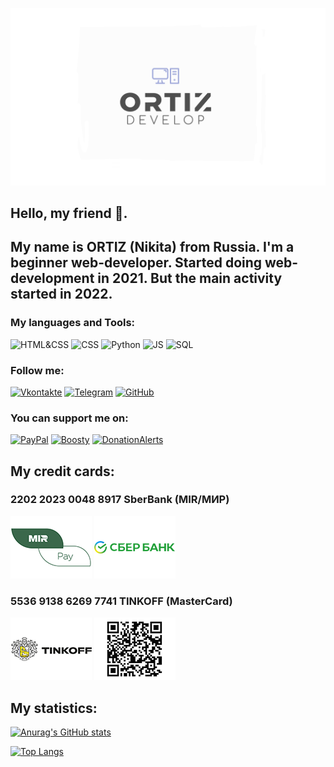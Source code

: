 ![Header](https://github.com/AidenOrtiz/AidenOrtiz/blob/main/assets/TOP2.jpg)

## Hello, my friend 🤗. 

## My name is ORTIZ (Nikita) from Russia. I'm a beginner web-developer. Started doing web-development in 2021. But the main activity started in 2022.


### My languages and Tools:

![HTML&CSS](https://img.shields.io/badge/HTML-4F4F4F?style=for-the-badge&logo=html5)
![CSS](https://img.shields.io/badge/CSS-4F4F4F?style=for-the-badge&logo=css3)
![Python](https://img.shields.io/badge/Python-4F4F4F?style=for-the-badge&logo=python)
![JS](https://img.shields.io/badge/javascript-4F4F4F?style=for-the-badge&logo=javascript)
![SQL](https://img.shields.io/badge/SQL-4F4F4F?style=for-the-badge&logo=mysql)



### Follow me:

[![Vkontakte](https://img.shields.io/badge/VKONTAKTE-4F4F4F?style=for-the-badge&logo=VK&logoColor=567BAE)](https://vk.com/undisputed.ortiz)
[![Telegram](https://img.shields.io/badge/Telegram-4F4F4F?style=for-the-badge&logo=telegram&logoColor=567BAE)](https://t.me/aiden_ortiz)
[![GitHub](https://img.shields.io/badge/Github-4F4F4F?style=for-the-badge&logo=github&logoColor=)](https://github.com/AidenOrtiz)



### You can support me on:

[![PayPal](https://img.shields.io/badge/PayPal-4F4F4F?style=for-the-badge&logo=paypal&logoColor=)](https://www.paypal.com/paypalme/AidenOrtiz944)
[![Boosty](https://img.shields.io/badge/Boosty-4F4F4F?style=for-the-badge&logo=boost&logoColor=)](https://boosty.to/ortiz)
[![DonationAlerts](https://img.shields.io/badge/DonationAlerts-4F4F4F?style=for-the-badge&logo=donate&logoColor=)](https://www.donationalerts.com/r/aidenortiz)

## My credit cards: 
### 2202 2023 0048 8917 SberBank (MIR/МИР) 
![MirPay](https://github.com/AidenOrtiz/AidenOrtiz/blob/main/assets/mir-pay.png) ![Sber](https://github.com/AidenOrtiz/AidenOrtiz/blob/main/assets/sber.png)

### 5536 9138 6269 7741 TINKOFF (MasterCard)
![TINKOFF](https://github.com/AidenOrtiz/AidenOrtiz/blob/main/assets/tinkoff.png) ![TINKOFF-QR](https://github.com/AidenOrtiz/AidenOrtiz/blob/main/assets/tinkoff-qr.png)

## My statistics:

[![Anurag's GitHub stats](https://github-readme-stats.vercel.app/api?username=AidenOrtiz&theme=react&show_icons=true)](https://github.com/anuraghazra/github-readme-stats)

[![Top Langs](https://github-readme-stats.vercel.app/api/top-langs/?username=AidenOrtiz&layout=compact)](https://github.com/AidenOrtiz)
